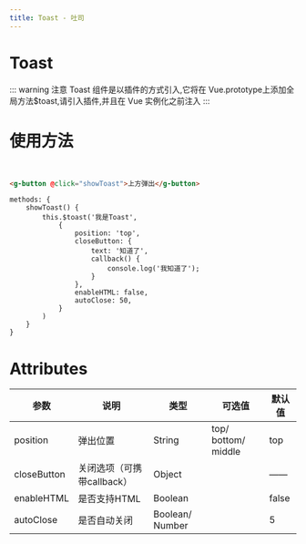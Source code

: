 ```yaml
---
title: Toast - 吐司
---
```

# Toast
::: warning 注意
Toast 组件是以插件的方式引入,它将在 Vue.prototype上添加全局方法$toast,请引入插件,并且在 Vue 实例化之前注入
:::

# 使用方法
<br />
<ClientOnly>
  <toast-demos></toast-demos>
</ClientOnly>

```html
<g-button @click="showToast">上方弹出</g-button>
```

```JS
methods: {
    showToast() {
        this.$toast('我是Toast',
            {
                position: 'top',
                closeButton: {
                    text: '知道了',
                    callback() {
                        console.log('我知道了');
                    }
                },
                enableHTML: false,
                autoClose: 50,
            }
        )
    }
}
```

# Attributes
| 参数 | 说明 | 类型 | 可选值 | 默认值 |
| ------ | ------ | ------ | ------ | ------ |
|position|弹出位置|String|top/ bottom/ middle|top|
|closeButton|关闭选项（可携带callback）|Object|   |——|
|enableHTML|是否支持HTML|Boolean||false|
|autoClose|是否自动关闭|Boolean/ Number|   |5|